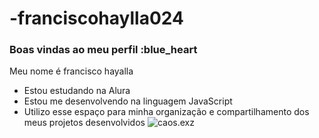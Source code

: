 # -franciscohaylla024
### Boas vindas ao meu perfil :blue_heart
Meu nome é francisco hayalla
- Estou estudando na Alura
- Estou me desenvolvendo na linguagem JavaScript
- Utilizo esse espaço para minha organização e
compartilhamento dos meus projetos desenvolvidos
![caos.exz](https://media.tenor.com/2aLlnRF7fqYAAAAM/black-and-white.gif)
